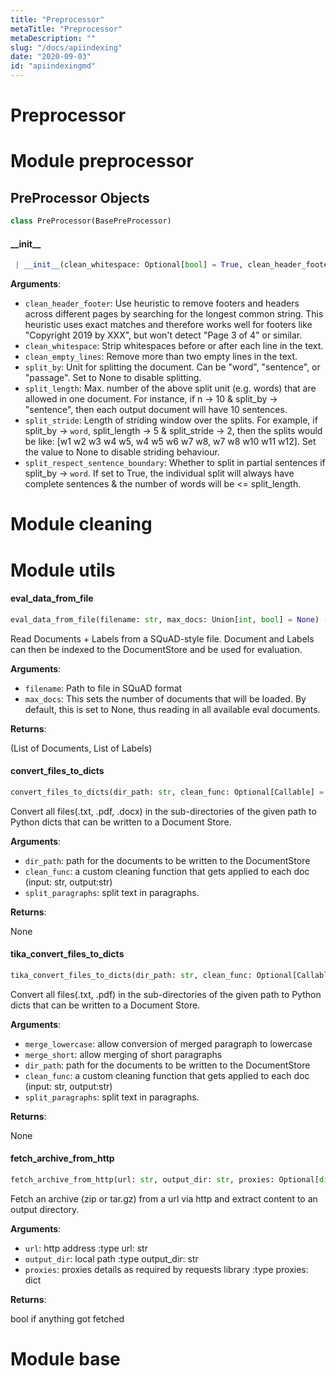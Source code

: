 ```yaml
---
title: "Preprocessor"
metaTitle: "Preprocessor"
metaDescription: ""
slug: "/docs/apiindexing"
date: "2020-09-03"
id: "apiindexingmd"
---
```


# Preprocessor

<a name="preprocessor"></a>
# Module preprocessor

<a name="preprocessor.PreProcessor"></a>
## PreProcessor Objects

```python
class PreProcessor(BasePreProcessor)
```

<a name="preprocessor.PreProcessor.__init__"></a>
#### \_\_init\_\_

```python
 | __init__(clean_whitespace: Optional[bool] = True, clean_header_footer: Optional[bool] = False, clean_empty_lines: Optional[bool] = True, split_by: Optional[str] = "word", split_length: Optional[int] = 1000, split_stride: Optional[int] = None, split_respect_sentence_boundary: Optional[bool] = True)
```

**Arguments**:

- `clean_header_footer`: Use heuristic to remove footers and headers across different pages by searching
for the longest common string. This heuristic uses exact matches and therefore
works well for footers like "Copyright 2019 by XXX", but won't detect "Page 3 of 4"
or similar.
- `clean_whitespace`: Strip whitespaces before or after each line in the text.
- `clean_empty_lines`: Remove more than two empty lines in the text.
- `split_by`: Unit for splitting the document. Can be "word", "sentence", or "passage". Set to None to disable splitting.
- `split_length`: Max. number of the above split unit (e.g. words) that are allowed in one document. For instance, if n -> 10 & split_by ->
"sentence", then each output document will have 10 sentences.
- `split_stride`: Length of striding window over the splits. For example, if split_by -> `word`,
split_length -> 5 & split_stride -> 2, then the splits would be like:
[w1 w2 w3 w4 w5, w4 w5 w6 w7 w8, w7 w8 w10 w11 w12].
Set the value to None to disable striding behaviour.
- `split_respect_sentence_boundary`: Whether to split in partial sentences if split_by -> `word`. If set
to True, the individual split will always have complete sentences &
the number of words will be <= split_length.

<a name="cleaning"></a>
# Module cleaning

<a name="utils"></a>
# Module utils

<a name="utils.eval_data_from_file"></a>
#### eval\_data\_from\_file

```python
eval_data_from_file(filename: str, max_docs: Union[int, bool] = None) -> Tuple[List[Document], List[Label]]
```

Read Documents + Labels from a SQuAD-style file.
Document and Labels can then be indexed to the DocumentStore and be used for evaluation.

**Arguments**:

- `filename`: Path to file in SQuAD format
- `max_docs`: This sets the number of documents that will be loaded. By default, this is set to None, thus reading in all available eval documents.

**Returns**:

(List of Documents, List of Labels)

<a name="utils.convert_files_to_dicts"></a>
#### convert\_files\_to\_dicts

```python
convert_files_to_dicts(dir_path: str, clean_func: Optional[Callable] = None, split_paragraphs: bool = False) -> List[dict]
```

Convert all files(.txt, .pdf, .docx) in the sub-directories of the given path to Python dicts that can be written to a
Document Store.

**Arguments**:

- `dir_path`: path for the documents to be written to the DocumentStore
- `clean_func`: a custom cleaning function that gets applied to each doc (input: str, output:str)
- `split_paragraphs`: split text in paragraphs.

**Returns**:

None

<a name="utils.tika_convert_files_to_dicts"></a>
#### tika\_convert\_files\_to\_dicts

```python
tika_convert_files_to_dicts(dir_path: str, clean_func: Optional[Callable] = None, split_paragraphs: bool = False, merge_short: bool = True, merge_lowercase: bool = True) -> List[dict]
```

Convert all files(.txt, .pdf) in the sub-directories of the given path to Python dicts that can be written to a
Document Store.

**Arguments**:

- `merge_lowercase`: allow conversion of merged paragraph to lowercase
- `merge_short`: allow merging of short paragraphs
- `dir_path`: path for the documents to be written to the DocumentStore
- `clean_func`: a custom cleaning function that gets applied to each doc (input: str, output:str)
- `split_paragraphs`: split text in paragraphs.

**Returns**:

None

<a name="utils.fetch_archive_from_http"></a>
#### fetch\_archive\_from\_http

```python
fetch_archive_from_http(url: str, output_dir: str, proxies: Optional[dict] = None)
```

Fetch an archive (zip or tar.gz) from a url via http and extract content to an output directory.

**Arguments**:

- `url`: http address
:type url: str
- `output_dir`: local path
:type output_dir: str
- `proxies`: proxies details as required by requests library
:type proxies: dict

**Returns**:

bool if anything got fetched

<a name="base"></a>
# Module base
